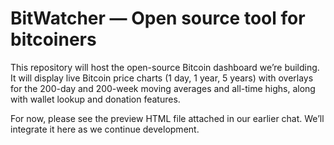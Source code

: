 # BitWatcher — Open source tool for bitcoiners

This repository will host the open-source Bitcoin dashboard we’re building. It will display live Bitcoin price charts (1 day, 1 year, 5 years) with overlays for the 200-day and 200-week moving averages and all-time highs, along with wallet lookup and donation features.

For now, please see the preview HTML file attached in our earlier chat. We’ll integrate it here as we continue development.
